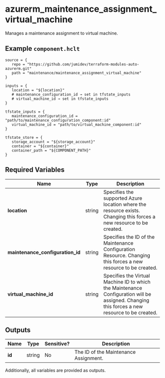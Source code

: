 # azurerm_maintenance_assignment_virtual_machine

Manages a maintenance assignment to virtual machine.

## Example `component.hclt`

```hcl
source = {
   repo = "https://github.com/jumidev/terraform-modules-auto-azurerm.git" 
   path = "maintenance/maintenance_assignment_virtual_machine" 
}

inputs = {
   location = "${location}" 
   # maintenance_configuration_id → set in tfstate_inputs
   # virtual_machine_id → set in tfstate_inputs
}

tfstate_inputs = {
   maintenance_configuration_id = "path/to/maintenance_configuration_component:id" 
   virtual_machine_id = "path/to/virtual_machine_component:id" 
}

tfstate_store = {
   storage_account = "${storage_account}" 
   container = "${container}" 
   container_path = "${COMPONENT_PATH}" 
}

```

## Required Variables

| Name | Type |  Description |
| ---- | --------- |  ----------- |
| **location** | string |  Specifies the supported Azure location where the resource exists. Changing this forces a new resource to be created. | 
| **maintenance_configuration_id** | string |  Specifies the ID of the Maintenance Configuration Resource. Changing this forces a new resource to be created. | 
| **virtual_machine_id** | string |  Specifies the Virtual Machine ID to which the Maintenance Configuration will be assigned. Changing this forces a new resource to be created. | 



## Outputs

| Name | Type | Sensitive? | Description |
| ---- | ---- | --------- | --------- |
| **id** | string | No  | The ID of the Maintenance Assignment. | 

Additionally, all variables are provided as outputs.
